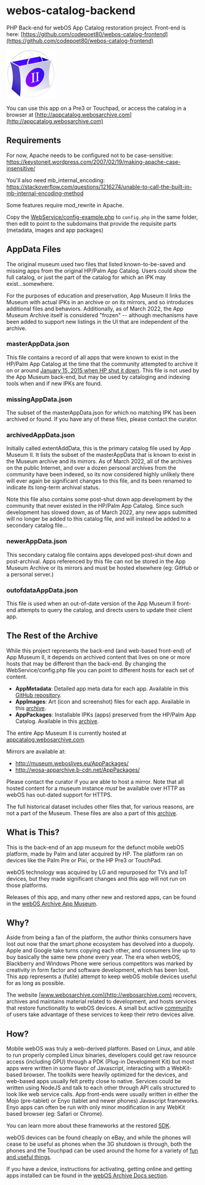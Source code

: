 # webos-catalog-backend

PHP Back-end for webOS App Catalog restoration project. Front-end is here: [https://github.com/codepoet80/webos-catalog-frontend](https://github.com/codepoet80/webos-catalog-frontend)

![App Icon](assets/icon.png)

You can use this app on a Pre3 or Touchpad, or access the catalog in a browser at [http://appcatalog.webosarchive.com](http://appcatalog.webosarchive.com)

## Requirements

For now, Apache needs to be configured not to be case-sensitive:
https://keystoneit.wordpress.com/2007/02/19/making-apache-case-insensitive/

You'll also need mb_internal_encoding:
https://stackoverflow.com/questions/1216274/unable-to-call-the-built-in-mb-internal-encoding-method

Some features require mod_rewrite in Apache.

Copy the [WebService/config-example.php](https://github.com/codepoet80/webos-catalog-backend/blob/main/WebService/config.php) to `config.php` in the same folder, then edit to point to the subdomains that provide the requisite parts (metadata, images and app packages)

## AppData Files

The original museum used two files that listed known-to-be-saved and missing apps from the original HP/Palm App Catalog. Users could show the full catalog, or just the part of the catalog for which an IPK may exist...somewhere.

For the purposes of education and preservation, App Museum II links the Museum with actual IPKs in an archive or on its mirrors, and so introduces additional files and behaviors. Additionally, as of March 2022, the App Museum Archive itself is considered "frozen" -- although mechanisms have been added to support new listings in the UI that are independent of the archive.

### masterAppData.json

This file contains a record of all apps that were known to exist in the HP/Palm App Catalog at the time that the community attempted to archive it on or around [January 15, 2015 when HP shut it down](https://pivotce.com/2014/10/16/hp-to-shut-down-catalog-and-cloud-services/). This file is not used by the App Museum back-end, but may be used by cataloging and indexing tools when and if new IPKs are found.

### missingAppData.json

The subset of the masterAppData.json for which no matching IPK has been archived or found. If you have any of these files, please contact the curator.

### archivedAppData.json

Initially called extentAddData, this is the primary catalog file used by App Museum II. It lists the subset of the masterAppData that is known to exist in the Museum archive and its mirrors. As of March 2022, all of the archives on the public Internet, and over a dozen personal archives from the community have been indexed, so its now considered highly unlikely there will ever again be significant changes to this file, and its been renamed to indicate its long-term archival status.

Note this file also contains some post-shut down app development by the community that never existed in the HP/Palm App Catalog. Since such development has slowed down, as of March 2022, any new apps submitted will no longer be added to this catalog file, and will instead be added to a secondary catalog file...

### newerAppData.json

This secondary catalog file contains apps developed post-shut down and post-archival. Apps referenced by this file can not be stored in the App Museum Archive or its mirrors and must be hosted elsewhere (eg: GitHub or a personal server.)

### outofdataAppData.json

This file is used when an out-of-date version of the App Museum II front-end attempts to query the catalog, and directs users to update their client app.

## The Rest of the Archive

While this project represents the back-end (and web-based front-end) of App Museum II, it depends on archived content that lives on one or more hosts that may be different than the back-end. By changing the WebService/config.php file you can point to different hosts for each set of content.

+ **AppMetadata**: Detailed app meta data for each app. Available in this [GitHub repository](https://www.github.com/codepoet80/webos-catalog-metadata).
+ **AppImages**: Art (icon and screenshot) files for each app. Available in this [archive](https://1drv.ms/u/s!Av5IQUxnr8DUj6JRBurzQFBNbg0WOQ?e=gICebV).
+ **AppPackages**: Installable IPKs (apps) preserved from the HP/Palm App Catalog. Available in this [archive](https://1drv.ms/u/s!Av5IQUxnr8DUj6JRBurzQFBNbg0WOQ?e=gICebV).

The entire App Museum II is currently hosted at [appcatalog.webosarchive.com](http://appcatalog.webosarchive.com). 

Mirrors are available at:
+ http://museum.weboslives.eu/AppPackages/
+ http://wosa-apparchive.b-cdn.net/AppPackages/

Please contact the curator if you are able to host a mirror. Note that all hosted content for a museum instance *must* be available over HTTP as webOS has out-dated support for HTTPS.

The full historical dataset includes other files that, for various reasons, are not a part of the Museum. These files are also a part of this [archive](https://1drv.ms/u/s!Av5IQUxnr8DUj6JRBurzQFBNbg0WOQ?e=gICebV).

## What is This?

This is the back-end of an app museum for the defunct mobile webOS platform, made by Palm and later acquired by HP. The platform ran on devices like the Palm Pre or Pixi, or the HP Pre3 or TouchPad. 

webOS technology was acquired by LG and repurposed for TVs and IoT devices, but they made significant changes and this app will not run on those platforms.

Releases of this app, and many other new and restored apps, can be found in the [webOS Archive App Museum](http://appcatalog.webosarchive.com).

## Why?

Aside from being a fan of the platform, the author thinks consumers have lost out now that the smart phone ecosystem has devolved into a duopoly.
Apple and Google take turns copying each other, and consumers line up to buy basically the same new phone every year. The era when webOS, Blackberry and 
Windows Phone were serious competitors was marked by creativity in form factor and software development, which has been lost. This app represents a (futile)
attempt to keep webOS mobile devices useful for as long as possible.

The website [www.webosarchive.com](http://webosarchive.com) recovers, archives and maintains material related to development, and hosts services
that restore functionality to webOS devices. A small but active [community](http://www.webosarchive.com/discord) of users take advantage of these services to keep their retro devices alive.

## How?

Mobile webOS was truly a web-derived platform. Based on Linux, and able to run properly compiled Linux binaries, developers could get raw resource access (including GPU) through a PDK (Plug-in Development Kit) but most apps were written in some flavor of Javascript, interacting with a WebKit-based browser. The toolkits were heavily optimized for the devices, and web-based apps usually felt pretty close to native. Services could be written using NodeJS and talk to each other through API calls structured to look like web service calls. App front-ends were usually written in either the Mojo (pre-tablet) or Enyo (tablet and newer phones) Javascript frameworks. Enyo apps can often be run with only minor modification in any WebKit based browser (eg: Safari or Chrome).

You can learn more about these frameworks at the restored [SDK](http://sdk.webosarchive.com).

webOS devices can be found cheaply on eBay, and while the phones will cease to be useful as phones when the 3G shutdown is through, both the phones and the Touchpad can be used around the home for a variety of [fun and useful things](http://www.webosarchive.com/docs/thingstotry/).

If you have a device, instructions for activating, getting online and getting apps installed can be found in the [webOS Archive Docs section](http://www.webosarchive.com/docs/activate/).


